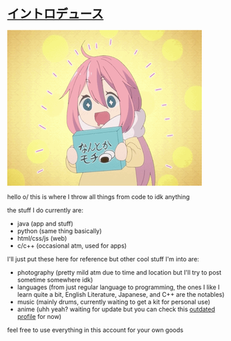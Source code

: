 # [イントロデュース](https://github.com/GusDira12/GusDira12)
[![なでしこ](https://github.com/GusDira12/GusDira12/blob/main/nade.gif)](https://yurucamp.jp/ "ゆるキャンプ🏕")

hello o/ this is where I throw all things from code to idk anything

the stuff I do currently are:
- java (app and stuff)
- python (same thing basically)
- html/css/js (web)
- c/c++ (occasional atm, used for apps)

I'll just put these here for reference but other cool stuff I'm into are:
- photography (pretty mild atm due to time and location but I'll try to post sometime somewhere idk)
- languages (from just regular language to programming, the ones I like I learn quite a bit, English Literature, Japanese, and C++ are the notables)
- music (mainly drums, currently waiting to get a kit for personal use)
- anime (uhh yeah? waiting for update but you can check this [outdated profile](https://myanimelist.net/profile/GusDira12 "my MAL profile") for now)

feel free to use everything in this account for your own goods
